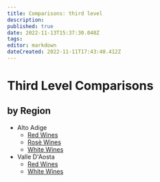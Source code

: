 ```yaml
---
title: Comparisons: third level
description: 
published: true
date: 2022-11-13T15:37:30.048Z
tags: 
editor: markdown
dateCreated: 2022-11-11T17:43:40.412Z
---
```



# Third Level Comparisons
## by Region
- Alto Adige
  - [Red Wines](/Appellations/Italy/Alto-Adige/All-Red-Wines)
  - [Rosè Wines](/Appellations/Italy/Alto-Adige/All-Rose-Wines)
  - [White Wines](/Appellations/Italy/Alto-Adige/All-White-Wines)
- Valle D'Aosta
  - [Red Wines](/Appellations/Italy/Valle-D-Aosta/All-Red-Wines)
  - [White Wines](/Appellations/Italy/Valle-D-Aosta/All-White-Wines)